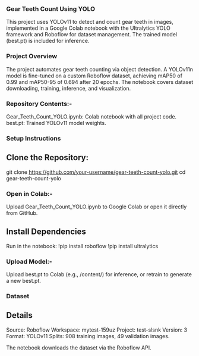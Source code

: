 ### Gear Teeth Count Using YOLO

This project uses YOLOv11 to detect and count gear teeth in images, implemented in a Google Colab notebook with the Ultralytics YOLO framework and Roboflow for dataset management. The trained model (best.pt) is included for inference.

### Project Overview

The project automates gear teeth counting via object detection. A YOLOv11n model is fine-tuned on a custom Roboflow dataset, achieving mAP50 of 0.99 and mAP50-95 of 0.694 after 20 epochs. The notebook covers dataset downloading, training, inference, and visualization.

### Repository Contents:-
Gear_Teeth_Count_YOLO.ipynb: Colab notebook with all project code.
best.pt: Trained YOLOv11 model weights.

### Setup Instructions

## Clone the Repository:
git clone https://github.com/your-username/gear-teeth-count-yolo.git
cd gear-teeth-count-yolo

### Open in Colab:-
Upload Gear_Teeth_Count_YOLO.ipynb to Google Colab or open it directly from GitHub.

## Install Dependencies
Run in the notebook:
  !pip install roboflow
  !pip install ultralytics

### Upload Model:-

Upload best.pt to Colab (e.g., /content/) for inference, or retrain to generate a new best.pt.


### Dataset

## Details

Source: Roboflow
Workspace: mytest-159uz
Project: test-slsnk
Version: 3
Format: YOLOv11
Splits: 908 training images, 49 validation images.

The notebook downloads the dataset via the Roboflow API.

